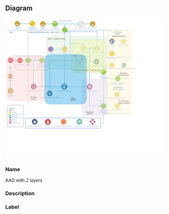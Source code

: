 
## Diagram

![AAD with 2 layers](../img/miscdiagram_2AL4xC0U1Mk_B18mG8_Wo.png)

### Name


AAD with 2 layers


### Description




### Label




